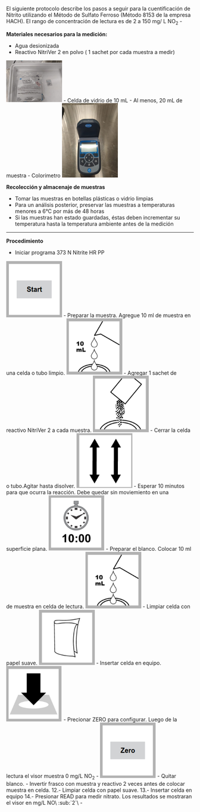 El siguiente protocolo describe los pasos a seguir para la cuentificación de Nitrito utilizando el Método de Sulfato Ferroso (Método 8153 de la empresa HACH).
El rango de concentración de lectura es de 2 a 150 mg/ L NO<sub>2</sub> <exp>-</exp>  


 **Materiales necesarios para la medición:** 
- Agua desionizada
- Reactivo NitriVer 2 en polvo ( 1 sachet por cada muestra a medir)
<img src="images/Nitraver2.jpeg" width="150">
- Celda de vidrio de 10 mL 
- Al menos, 20 mL de muestra
- Colorimetro 
<img src="images/DR900_Tapa.jpeg" width="150">


**Recolección y almacenaje de muestras** 

- Tomar  las muestras en botellas plásticas o vidrio limpias 
- Para un análisis posterior, preservar las muestras a temperaturas menores a 6°C por más de 48 horas
- Si las muestras han estado guardadas, éstas deben incrementar su temperatura hasta la temperatura ambiente antes de la medición

---------------------------------------------------------------------------------------------------------------------------------------------
**Procedimiento** 
- Iniciar programa 373 N Nitrite HR PP 
<img src="images/Inicio programa.png" width="150">
- Preparar la muestra. Agregue 10 ml de muestra en una celda o tubo limpio.
<img src="images/prep sample.png" width="150">
- Agregar 1 sachet de reactivo NitriVer 2 a cada muestra.
 <img src="images/add polvo.png" width="150">
- Cerrar la celda o tubo.Agitar hasta disolver.
<img src="images/agitar.png" width="150">
- Esperar 10 minutos para que ocurra la reacción. Debe quedar sin moviemiento en una superficie plana.
<img src="images/esperar 10 min.png" width="150">
- Preparar el blanco. Colocar 10 ml de muestra en celda de lectura.
<img src="images/prep sample.png" width="150">
- Limpiar celda con papel suave.
<img src="images/limpiar.png" width="150">
- Insertar celda en equipo.
<img src="images/montar en equipo.png" width="150">
- Precionar ZERO para configurar. Luego de la lectura el visor muestra 0 mg/L NO<sub>2</sub> <exp>-</exp>  
<img src="images/zero.png" width="150">
- Quitar blanco.
- Invertir frasco con muestra y reactivo 2 veces antes de colocar muestra en celda.
12.- Limpiar celda con papel suave.
13.- Insertar celda en equipo
14.- Presionar READ para medir nitrato. Los resultados se mostraran el visor en mg/L NO\ :sub:`2`\ -
